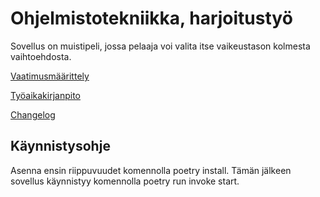 # Ohjelmistotekniikka, harjoitustyö

Sovellus on muistipeli, jossa pelaaja voi valita itse vaikeustason kolmesta vaihtoehdosta.

[Vaatimusmäärittely](dokumentaatio/vaatimusmaarittely.md)

[Työaikakirjanpito](dokumentaatio/tyoaikakirjanpito.md)

[Changelog](dokumentaatio/changelog.md)

## Käynnistysohje

Asenna ensin riippuvuudet komennolla poetry install. Tämän jälkeen sovellus käynnistyy komennolla poetry run invoke start.